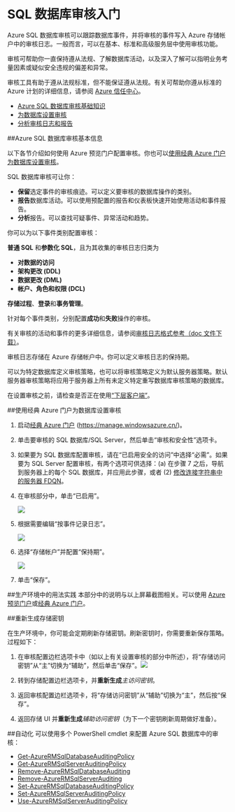 <properties 
	pageTitle="SQL 数据库审核入门 | Azure" 
	description="SQL 数据库审核入门" 
	services="sql-database" 
	documentationCenter="" 
	authors="jeffgoll" 
	manager="jeffreyg" 
	editor=""/>

<tags 
	ms.service="sql-database" 
	ms.date="10/08/2015" 
	wacn.date="12/16/2015"/>
 
# SQL 数据库审核入门 
<p>Azure SQL 数据库审核可以跟踪数据库事件，并将审核的事件写入 Azure 存储帐户中的审核日志。一般而言，可以在基本、标准和高级服务层中使用审核功能。

审核可帮助你一直保持遵从法规、了解数据库活动，以及深入了解可以指明业务考量因素或疑似安全违规的偏差和异常。

审核工具有助于遵从法规标准，但不能保证遵从法规。有关可帮助你遵从标准的 Azure 计划的详细信息，请参阅 <a href="/support/trust-center/compliance/" target="_blank">Azure 信任中心</a>。

+ [Azure SQL 数据库审核基础知识] 
+ [为数据库设置审核]
+ [分析审核日志和报告]

##<a id="subheading-1"></a>Azure SQL 数据库审核基本信息

以下各节介绍如何使用 Azure 预览门户配置审核。你也可以[使用经典 Azure 门户为数据库设置审核]。

SQL 数据库审核可让你：

- **保留**选定事件的审核痕迹。可以定义要审核的数据库操作的类别。
- **报告**数据库活动。可以使用预配置的报告和仪表板快速开始使用活动和事件报告。
- **分析**报告。可以查找可疑事件、异常活动和趋势。

你可以为以下事件类别配置审核：

**普通 SQL** 和**参数化 SQL**，且为其收集的审核日志归类为

- **对数据的访问**
- **架构更改 (DDL)**
- **数据更改 (DML)**
- **帐户、角色和权限 (DCL)**

**存储过程**、**登录**和**事务管理**。

针对每个事件类别，分别配置**成功**和**失败**操作的审核。

有关审核的活动和事件的更多详细信息，请参阅<a href="http://go.microsoft.com/fwlink/?LinkId=506733" target="_blank">审核日志格式参考（doc 文件下载）</a>。

审核日志存储在 Azure 存储帐户中。你可以定义审核日志的保持期。

可以为特定数据库定义审核策略，也可以将审核策略定义为默认服务器策略。默认服务器审核策略将应用于服务器上所有未定义特定重写数据库审核策略的数据库。

在设置审核之前，请检查是否正在使用[“下层客户端”](/documentation/articles/sql-database-auditing-and-dynamic-data-masking-downlevel-clients)。


##<a id="subheading-4"></a>使用经典 Azure 门户为数据库设置审核

1. 启动<a href= "https://manage.windowsazure.cn/" target="_bank">经典 Azure 门户</a> (https://manage.windowsazure.cn/)。 
 
2.   单击要审核的 SQL 数据库/SQL Server，然后单击“审核和安全性”选项卡。

3.   如果要为 SQL 数据库配置审核，请在“已启用安全的访问”中选择“必需”。如果要为 SQL Server 配置审核，有两个选项可供选择：(a) 在步骤 7 之后，导航到服务器上的每个 SQL 数据库，并应用此步骤，或者 (2) [修改连接字符串中的服务器 FDQN](/documentation/articles/sql-database-auditing-and-dynamic-data-masking-downlevel-clients)。

4. 在审核部分中，单击“已启用”。


	![][7]

5. 根据需要编辑“按事件记录日志”。

	![][8]

6. 选择“存储帐户”并配置“保持期”。

	![][11]

7. 单击“保存”。




##<a id="subheading-3">生产环境中的用法实践</a>
本部分中的说明与以上屏幕截图相关。可以使用 <a href="https://manage.windowsazure.cn" target="_blank">Azure 预览门户</a>或<a href= "https://manage.windowsazure.cn/" target="_bank">经典 Azure 门户</a>。
 

##<a id="subheading-4"></a>重新生成存储密钥

在生产环境中，你可能会定期刷新存储密钥。刷新密钥时，你需要重新保存策略。过程如下：


1. 在审核配置边栏选项卡中（如以上有关设置审核的部分中所述），将“存储访问密钥”从“主”切换为“辅助”，然后单击“保存”。![][10]
2. 转到存储配置边栏选项卡，并**重新生成***主访问密钥*。

3. 返回审核配置边栏选项卡，将“存储访问密钥”从“辅助”切换为“主”，然后按“保存”。

4. 返回存储 UI 并**重新生成***辅助访问密钥*（为下一个密钥刷新周期做好准备）。
  
##<a id="subheading-4"></a>自动化
可以使用多个 PowerShell cmdlet 来配置 Azure SQL 数据库中的审核：

- [Get-AzureRMSqlDatabaseAuditingPolicy](https://msdn.microsoft.com/zh-cn/library/azure/mt603731.aspx)
- [Get-AzureRMSqlServerAuditingPolicy](https://msdn.microsoft.com/zh-cn/library/azure/mt619329.aspx)
- [Remove-AzureRMSqlDatabaseAuditing](https://msdn.microsoft.com/zh-cn/library/azure/mt603796.aspx)
- [Remove-AzureRMSqlServerAuditing](https://msdn.microsoft.com/zh-cn/library/azure/mt603574.aspx)
- [Set-AzureRMSqlDatabaseAuditingPolicy](https://msdn.microsoft.com/zh-cn/library/azure/mt603531.aspx)
- [Set-AzureRMSqlServerAuditingPolicy](https://msdn.microsoft.com/zh-cn/library/azure/mt603794.aspx)
- [Use-AzureRMSqlServerAuditingPolicy](https://msdn.microsoft.com/zh-cn/library/azure/mt619353.aspx)






<!--Anchors-->
[Azure SQL 数据库审核基础知识]: #subheading-1
[为数据库设置审核]: #subheading-2
[分析审核日志和报告]: #subheading-3
[使用经典 Azure 门户为数据库设置审核]: #subheading-4


<!--Image references-->
[1]: ./media/sql-database-auditing-get-started/sql-database-get-started-auditingpreview.png
[2]: ./media/sql-database-auditing-get-started/sql-database-get-started-storageaccount.png
[3]: ./media/sql-database-auditing-get-started/sql-database-auditing-eventtype.png
[5]: ./media/sql-database-auditing-get-started/sql-database-get-started-connectionstring.png
[6]: ./media/sql-database-auditing-get-started/sql-database-auditing-dashboard.png
[7]: ./media/sql-database-auditing-get-started/sql-database-auditing-classic-portal-enable.png
[8]: ./media/sql-database-auditing-get-started/sql-database-auditing-classic-portal-configure.png
[9]: ./media/sql-database-auditing-get-started/sql-database-auditing-security-enabled-access.png
[10]: ./media/sql-database-auditing-get-started/sql-database-auditing-storage-account.png
[11]: ./media/sql-database-auditing-get-started/sql-database-auditing-classic-portal-configure-storage.png






<!--Link references-->
[Link 1 to another azure.microsoft.com documentation topic]: /documentation/articles/virtual-machines-windows-tutorial-classic-portal
[Link 2 to another azure.microsoft.com documentation topic]: /documentation/articles/web-sites-custom-domain-name
[Link 3 to another azure.microsoft.com documentation topic]: /documentation/articles/storage-whatis-account

 

<!---HONumber=79-->